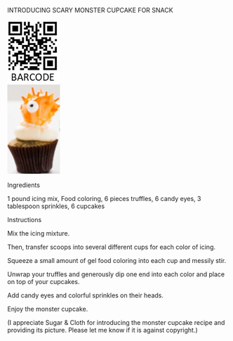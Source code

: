 INTRODUCING SCARY MONSTER CUPCAKE FOR SNACK


![INTRODUCING SCARY MONSTER CUPCAKE FOR SNACK](https://github.com/ywangnccu/ywang/blob/main/images/MonsterTruffleCupcakes.jpg)

Ingredients

1 pound icing mix, Food coloring, 6 pieces truffles, 6 candy eyes, 3 tablespoon sprinkles, 6 cupcakes

Instructions

Mix the icing mixture.

Then, transfer scoops into several different cups for each color of icing.

Squeeze a small amount of gel food coloring into each cup and messily stir.

Unwrap your truffles and generously dip one end into each color and place on top of your cupcakes.

Add candy eyes and colorful sprinkles on their heads.

Enjoy the monster cupcake.

(I appreciate Sugar & Cloth for introducing the monster cupcake recipe and providing its picture. Please let me know if it is against copyright.)

